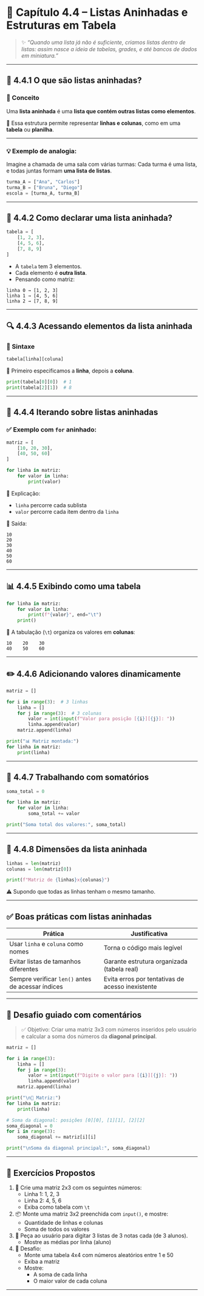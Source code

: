 # 🧱 Capítulo 4.4 – Listas Aninhadas e Estruturas em Tabela

> ✨ *“Quando uma lista já não é suficiente, criamos listas dentro de listas: assim nasce a ideia de tabelas, grades, e até bancos de dados em miniatura.”*

------

## 🧠 4.4.1 O que são listas aninhadas?

### 📘 Conceito

Uma **lista aninhada** é uma **lista que contém outras listas como elementos**.

📌 Essa estrutura permite representar **linhas e colunas**, como em uma **tabela** ou **planilha**.

------

### 💡 Exemplo de analogia:

Imagine a chamada de uma sala com várias turmas:
 Cada turma é uma lista, e todas juntas formam **uma lista de listas**.

```python
turma_A = ["Ana", "Carlos"]
turma_B = ["Bruna", "Diego"]
escola = [turma_A, turma_B]
```

------

## 🔧 4.4.2 Como declarar uma lista aninhada?

```python
tabela = [
    [1, 2, 3],
    [4, 5, 6],
    [7, 8, 9]
]
```

- A `tabela` tem 3 elementos.
- Cada elemento é **outra lista**.
- Pensando como matriz:

```
linha 0 → [1, 2, 3]
linha 1 → [4, 5, 6]
linha 2 → [7, 8, 9]
```

------

## 🔍 4.4.3 Acessando elementos da lista aninhada

### 📘 Sintaxe

```python
tabela[linha][coluna]
```

📌 Primeiro especificamos a **linha**, depois a **coluna**.

```python
print(tabela[0][0])  # 1
print(tabela[2][1])  # 8
```

------

## 🔄 4.4.4 Iterando sobre listas aninhadas

### ✅ Exemplo com `for` aninhado:

```python
matriz = [
    [10, 20, 30],
    [40, 50, 60]
]

for linha in matriz:
    for valor in linha:
        print(valor)
```

🧠 Explicação:

- `linha` percorre cada sublista
- `valor` percorre cada item dentro da `linha`

📌 Saída:

```
10
20
30
40
50
60
```

------

## 📊 4.4.5 Exibindo como uma tabela

```python
for linha in matriz:
    for valor in linha:
        print(f"{valor}", end="\t")
    print()
```

📌 A tabulação (`\t`) organiza os valores em **colunas**:

```
10    20    30
40    50    60
```

------

## ✏️ 4.4.6 Adicionando valores dinamicamente

```python
matriz = []

for i in range(3):  # 3 linhas
    linha = []
    for j in range(3):  # 3 colunas
        valor = int(input(f"Valor para posição [{i}][{j}]: "))
        linha.append(valor)
    matriz.append(linha)

print("📊 Matriz montada:")
for linha in matriz:
    print(linha)
```

------

## 🧮 4.4.7 Trabalhando com somatórios

```python
soma_total = 0

for linha in matriz:
    for valor in linha:
        soma_total += valor

print("Soma total dos valores:", soma_total)
```

------

## 📏 4.4.8 Dimensões da lista aninhada

```python
linhas = len(matriz)
colunas = len(matriz[0])

print(f"Matriz de {linhas}x{colunas}")
```

⚠️ Supondo que todas as linhas tenham o mesmo tamanho.

------

## ✅ Boas práticas com listas aninhadas

| Prática                                           | Justificativa                                    |
| ------------------------------------------------- | ------------------------------------------------ |
| Usar `linha` e `coluna` como nomes                | Torna o código mais legível                      |
| Evitar listas de tamanhos diferentes              | Garante estrutura organizada (tabela real)       |
| Sempre verificar `len()` antes de acessar índices | Evita erros por tentativas de acesso inexistente |

------

## 🧠 Desafio guiado com comentários

> ✅ Objetivo: Criar uma matriz 3x3 com números inseridos pelo usuário e calcular a soma dos números da **diagonal principal**.

```python
matriz = []

for i in range(3):
    linha = []
    for j in range(3):
        valor = int(input(f"Digite o valor para [{i}][{j}]: "))
        linha.append(valor)
    matriz.append(linha)

print("\n🔢 Matriz:")
for linha in matriz:
    print(linha)

# Soma da diagonal: posições [0][0], [1][1], [2][2]
soma_diagonal = 0
for i in range(3):
    soma_diagonal += matriz[i][i]

print("\nSoma da diagonal principal:", soma_diagonal)
```

------

## 📘 Exercícios Propostos

1. 🔢 Crie uma matriz 2x3 com os seguintes números:
   - Linha 1: 1, 2, 3
   - Linha 2: 4, 5, 6
   - Exiba como tabela com `\t`
2. 📦 Monte uma matriz 3x2 preenchida com `input()`, e mostre:
   - Quantidade de linhas e colunas
   - Soma de todos os valores
3. 🧮 Peça ao usuário para digitar 3 listas de 3 notas cada (de 3 alunos).
   - Mostre as médias por linha (aluno)
4. 🧠 Desafio:
   - Monte uma tabela 4x4 com números aleatórios entre 1 e 50
   - Exiba a matriz
   - Mostre:
     - A soma de cada linha
     - O maior valor de cada coluna

------

